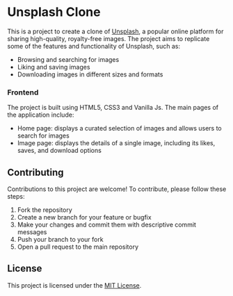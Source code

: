 # Unsplash Clone

This is a project to create a clone of [Unsplash](https://unsplash.com/), a popular online platform for sharing high-quality, royalty-free images. The project aims to replicate some of the features and functionality of Unsplash, such as:

- Browsing and searching for images
- Liking and saving images
- Downloading images in different sizes and formats



### Frontend

The project is built using HTML5, CSS3 and Vanilla Js. The main pages of the application include:

- Home page: displays a curated selection of images and allows users to search for images
- Image page: displays the details of a single image, including its likes, saves, and download options

## Contributing

Contributions to this project are welcome! To contribute, please follow these steps:

1. Fork the repository
2. Create a new branch for your feature or bugfix
3. Make your changes and commit them with descriptive commit messages
4. Push your branch to your fork
5. Open a pull request to the main repository

## License

This project is licensed under the [MIT License](https://opensource.org/licenses/MIT).
